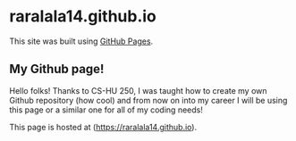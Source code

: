 # raralala14.github.io
This site was built using [GitHub Pages](https://pages.github.com/).


## My Github page!
Hello folks! Thanks to CS-HU 250, I was taught how to 
create my own Github repository (how cool) and from
now on into my career I will be using this page or
a similar one for all of my coding needs! 

This page is hosted at (https://raralala14.github.io).

